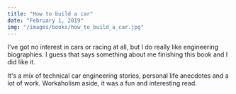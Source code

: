 ```yaml
---
title: "How to build a car"
date: "February 1, 2019"
img: "/images/books/how_to_build_a_car.jpg"
---
```


I've got no interest in cars or racing at all, but I do really like engineering biographies. I guess that says something about me finishing this book and I did like it.

It's a mix of technical car engineering stories, personal life anecdotes and a lot of work. Workaholism aside, it was a fun and interesting read.
